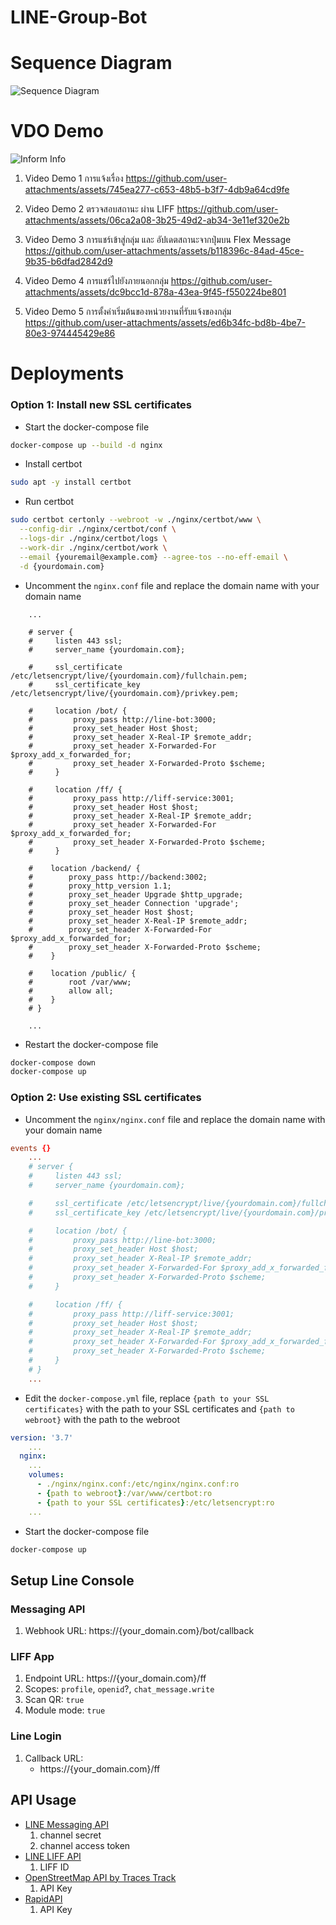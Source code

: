 # LINE-Group-Bot

# Sequence Diagram
![Sequence Diagram](media/Diagram.jpg)

# VDO Demo
![Inform Info](media/Inform.jpg)
1. Video Demo 1 การแจ้งเรื่อง
https://github.com/user-attachments/assets/745ea277-c653-48b5-b3f7-4db9a64cd9fe

2. Video Demo 2 ตรวจสอบสถานะ ผ่าน LIFF
https://github.com/user-attachments/assets/06ca2a08-3b25-49d2-ab34-3e11ef320e2b

3. Video Demo 3 การแชร์เข้าสู่กลุ่ม และ อัปเดตสถานะจากปุ่มบน Flex Message
https://github.com/user-attachments/assets/b118396c-84ad-45ce-9b35-b6dfad2842d9

4. Video Demo 4 การแชร์ไปยังภายนอกกลุ่ม
https://github.com/user-attachments/assets/dc9bcc1d-878a-43ea-9f45-f550224be801

5. Video Demo 5 การตั้งค่าเริ่มต้นของหน่วยงานที่รับแจ้งของกลุ่ม
https://github.com/user-attachments/assets/ed6b34fc-bd8b-4be7-80e3-974445429e86

# Deployments
### Option 1: Install new SSL certificates
 - Start the docker-compose file
```bash
docker-compose up --build -d nginx
```
 - Install certbot
```bash
sudo apt -y install certbot
```
 - Run certbot
```bash
sudo certbot certonly --webroot -w ./nginx/certbot/www \
  --config-dir ./nginx/certbot/conf \
  --logs-dir ./nginx/certbot/logs \
  --work-dir ./nginx/certbot/work \
  --email {youremail@example.com} --agree-tos --no-eff-email \
  -d {yourdomain.com}
```
 - Uncomment the `nginx.conf` file and replace the domain name with your domain name
```
    ...

    # server {
    #     listen 443 ssl;
    #     server_name {yourdomain.com};

    #     ssl_certificate /etc/letsencrypt/live/{yourdomain.com}/fullchain.pem;
    #     ssl_certificate_key /etc/letsencrypt/live/{yourdomain.com}/privkey.pem;

    #     location /bot/ {
    #         proxy_pass http://line-bot:3000;
    #         proxy_set_header Host $host;
    #         proxy_set_header X-Real-IP $remote_addr;
    #         proxy_set_header X-Forwarded-For $proxy_add_x_forwarded_for;
    #         proxy_set_header X-Forwarded-Proto $scheme;
    #     }

    #     location /ff/ {
    #         proxy_pass http://liff-service:3001;
    #         proxy_set_header Host $host;
    #         proxy_set_header X-Real-IP $remote_addr;
    #         proxy_set_header X-Forwarded-For $proxy_add_x_forwarded_for;
    #         proxy_set_header X-Forwarded-Proto $scheme;
    #     }

    #    location /backend/ {
    #        proxy_pass http://backend:3002;
    #        proxy_http_version 1.1;
    #        proxy_set_header Upgrade $http_upgrade;
    #        proxy_set_header Connection 'upgrade';
    #        proxy_set_header Host $host;
    #        proxy_set_header X-Real-IP $remote_addr;
    #        proxy_set_header X-Forwarded-For $proxy_add_x_forwarded_for;
    #        proxy_set_header X-Forwarded-Proto $scheme;
    #    }

    #    location /public/ {
    #        root /var/www;
    #        allow all;
    #    }
    # }

    ...
```
 - Restart the docker-compose file
```bash
docker-compose down
docker-compose up
```

### Option 2: Use existing SSL certificates
 - Uncomment the `nginx/nginx.conf` file and replace the domain name with your domain name
```nginx.conf
events {}
    ...
    # server {
    #     listen 443 ssl;
    #     server_name {yourdomain.com};

    #     ssl_certificate /etc/letsencrypt/live/{yourdomain.com}/fullchain.pem;
    #     ssl_certificate_key /etc/letsencrypt/live/{yourdomain.com}/privkey.pem;

    #     location /bot/ {
    #         proxy_pass http://line-bot:3000;
    #         proxy_set_header Host $host;
    #         proxy_set_header X-Real-IP $remote_addr;
    #         proxy_set_header X-Forwarded-For $proxy_add_x_forwarded_for;
    #         proxy_set_header X-Forwarded-Proto $scheme;
    #     }

    #     location /ff/ {
    #         proxy_pass http://liff-service:3001;
    #         proxy_set_header Host $host;
    #         proxy_set_header X-Real-IP $remote_addr;
    #         proxy_set_header X-Forwarded-For $proxy_add_x_forwarded_for;
    #         proxy_set_header X-Forwarded-Proto $scheme;
    #     }
    # }
    ...
```
 - Edit the `docker-compose.yml` file, replace `{path to your SSL certificates}` with the path to your SSL certificates and `{path to webroot}` with the path to the webroot
```docker-compose.yml
version: '3.7'
    ...
  nginx:
    ...
    volumes:
      - ./nginx/nginx.conf:/etc/nginx/nginx.conf:ro
      - {path to webroot}:/var/www/certbot:ro
      - {path to your SSL certificates}:/etc/letsencrypt:ro
    ...
```
 - Start the docker-compose file
```bash
docker-compose up
```

## Setup Line Console
### Messaging API
1. Webhook URL: https://{your_domain.com}/bot/callback
### LIFF App
1. Endpoint URL: https://{your_domain.com}/ff
2. Scopes: `profile`, `openid`?, `chat_message.write`
3. Scan QR: `true`
4. Module mode: `true`
### Line Login
1. Callback URL:
    - https://{your_domain.com}/ff

## API Usage
- [LINE Messaging API](https://developers.line.biz/en/docs/messaging-api/overview/)
    1. channel secret
    2. channel access token
- [LINE LIFF API](https://developers.line.biz/en/docs/liff/overview/)
    1. LIFF ID
- [OpenStreetMap API by Traces Track](https://console.tracestrack.com/)
    1. API Key
- [RapidAPI](https://rapidapi.com/castelli0giovanni-VdUSmLXuCR3/api/feroeg-reverse-geocoding/playground/apiendpoint_25fdc514-102d-4c92-bd75-92c8ea9e364d)
    1. API Key